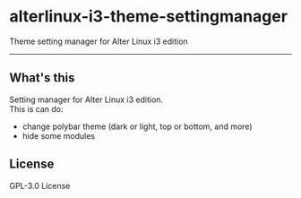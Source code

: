 # alterlinux-i3-theme-settingmanager
Theme setting manager for Alter Linux i3 edition

---

## What's this
Setting manager for Alter Linux i3 edition.  
This is can do:
- change polybar theme (dark or light, top or bottom, and more)
- hide some modules

## License
GPL-3.0 License